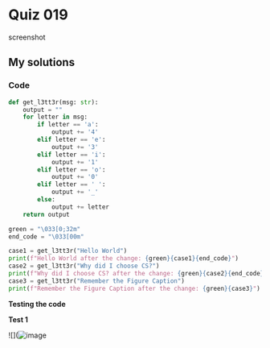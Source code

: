# Quiz 019
screenshot

## My solutions
### Code
```.py
def get_l3tt3r(msg: str):
    output = ""
    for letter in msg:
        if letter == 'a':
            output += '4'
        elif letter == 'e':
            output += '3'
        elif letter == 'i':
            output += '1'
        elif letter == 'o':
            output += '0'
        elif letter == ' ':
            output += '_'
        else:
            output += letter
    return output

green = "\033[0;32m"
end_code = "\033[00m"

case1 = get_l3tt3r("Hello World")
print(f"Hello World after the change: {green}{case1}{end_code}")
case2 = get_l3tt3r("Why did I choose CS?")
print(f"Why did I choose CS? after the change: {green}{case2}{end_code}")
case3 = get_l3tt3r("Remember the Figure Caption")
print(f"Remember the Figure Caption after the change: {green}{case3}")
```
**Testing the code**

**Test 1**

![](![image](https://user-images.githubusercontent.com/111758436/198482439-9c4e94ac-a0bf-4241-a5c8-f454c0790e48.png)
